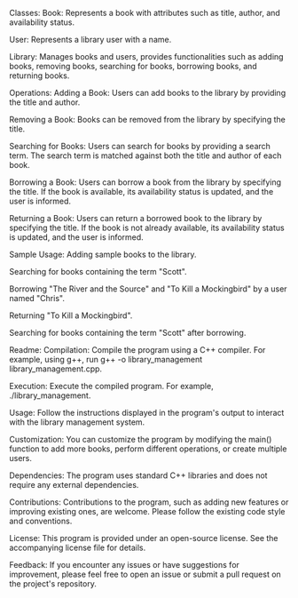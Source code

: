 Classes:
Book: Represents a book with attributes such as title, author, and availability status.

User: Represents a library user with a name.

Library: Manages books and users, provides functionalities such as adding books, removing books, searching for books, borrowing books, and returning books.

Operations:
Adding a Book: Users can add books to the library by providing the title and author.

Removing a Book: Books can be removed from the library by specifying the title.

Searching for Books: Users can search for books by providing a search term. The search term is matched against both the title and author of each book.

Borrowing a Book: Users can borrow a book from the library by specifying the title. If the book is available, its availability status is updated, and the user is informed.

Returning a Book: Users can return a borrowed book to the library by specifying the title. If the book is not already available, its availability status is updated, and the user is informed.

Sample Usage:
Adding sample books to the library.

Searching for books containing the term "Scott".

Borrowing "The River and the Source" and "To Kill a Mockingbird" by a user named "Chris".

Returning "To Kill a Mockingbird".

Searching for books containing the term "Scott" after borrowing.

Readme:
Compilation: Compile the program using a C++ compiler. For example, using g++, run g++ -o library_management library_management.cpp.

Execution: Execute the compiled program. For example, ./library_management.

Usage: Follow the instructions displayed in the program's output to interact with the library management system.

Customization: You can customize the program by modifying the main() function to add more books, perform different operations, or create multiple users.

Dependencies: The program uses standard C++ libraries and does not require any external dependencies.

Contributions: Contributions to the program, such as adding new features or improving existing ones, are welcome. Please follow the existing code style and conventions.

License: This program is provided under an open-source license. See the accompanying license file for details.

Feedback: If you encounter any issues or have suggestions for improvement, please feel free to open an issue or submit a pull request on the project's repository.
